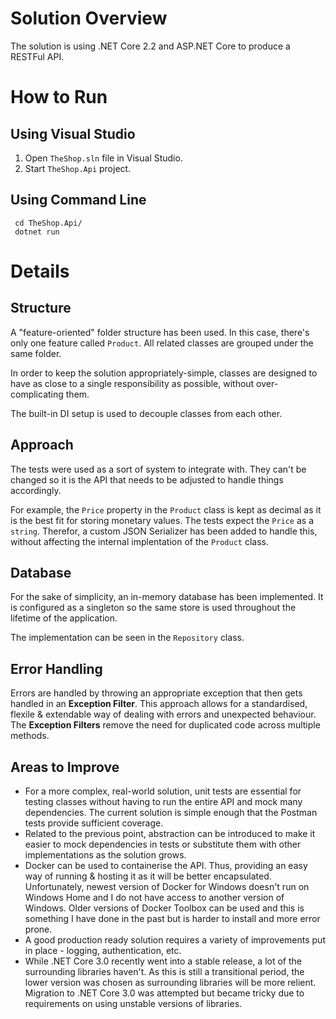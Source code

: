 # Solution Overview
The solution is using .NET Core 2.2 and ASP.NET Core to produce a RESTFul API.

# How to Run
## Using Visual Studio
1. Open `TheShop.sln` file in Visual Studio.
1. Start `TheShop.Api` project.
## Using Command Line
```
 cd TheShop.Api/
 dotnet run
```

# Details
## Structure
A "feature-oriented" folder structure has been used. In this case, there's only one feature called `Product`. All related classes are grouped under the same folder.

In order to keep the solution appropriately-simple, classes are designed to have as close to a single responsibility as possible, without over-complicating them.

The built-in DI setup is used to decouple classes from each other.

## Approach
The tests were used as a sort of system to integrate with. They can't be changed so it is the API that needs to be adjusted to handle things accordingly.

For example, the `Price` property in the `Product` class is kept as decimal as it is the best fit for storing monetary values. The tests expect the `Price` as a `string`. Therefor, a custom JSON Serializer has been added to handle this, without affecting the internal implentation of the `Product` class.

## Database
For the sake of simplicity, an in-memory database has been implemented. It is configured as a singleton so the same store is used throughout the lifetime of the application.

The implementation can be seen in the `Repository` class.


## Error Handling
Errors are handled by throwing an appropriate exception that then gets handled in an **Exception Filter**. This approach allows for a standardised, flexile & extendable way of dealing with errors and unexpected behaviour. The **Exception Filters** remove the need for duplicated code across multiple methods.

## Areas to Improve
- For a more complex, real-world solution, unit tests are essential for testing classes without having to run the entire API and mock many dependencies. The current solution is simple enough that the Postman tests provide sufficient coverage.
- Related to the previous point, abstraction can be introduced to make it easier to mock dependencies in tests or substitute them with other implementations as the solution grows.
- Docker can be used to containerise the API. Thus, providing an easy way of running & hosting it as it will be better encapsulated. Unfortunately, newest version of Docker for Windows doesn't run on Windows Home and I do not have access to another version of Windows. Older versions of Docker Toolbox can be used and this is something I have done in the past but is harder to install and more error prone.
- A good production ready solution requires a variety of improvements put in place - logging, authentication, etc.
- While .NET Core 3.0 recently went into a stable release, a lot of the surrounding libraries haven't. As this is still a transitional period, the lower version was chosen as surrounding libraries will be more relient. Migration to .NET Core 3.0 was attempted but became tricky due to requirements on using unstable versions of libraries.
